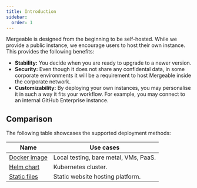 ```yaml
---
title: Introduction
sidebar:
  order: 1
---
```


Mergeable is designed from the beginning to be self-hosted.
While we provide a public instance, we encourage users to host their own instance.
This provides the following benefits:

* **Stability:** You decide when you are ready to upgrade to a newer version.
* **Security:** Even though it does not share any confidental data, in some corporate environments it will be a requirement to host Mergeable inside the corporate network.
* **Customizability:** By deploying your own instances, you may personalise it in such a way it fits your workflow.
For example, you may connect to an internal GitHub Enterprise instance.

## Comparison

The following table showcases the supported deployment methods:

| Name                     | Use cases                             |
|--------------------------|---------------------------------------|
| [Docker image](./docker) | Local testing, bare metal, VMs, PaaS. |
| [Helm chart](./helm)     | Kubernetes cluster.                   |
| [Static files](./static) | Static website hosting platform.      |